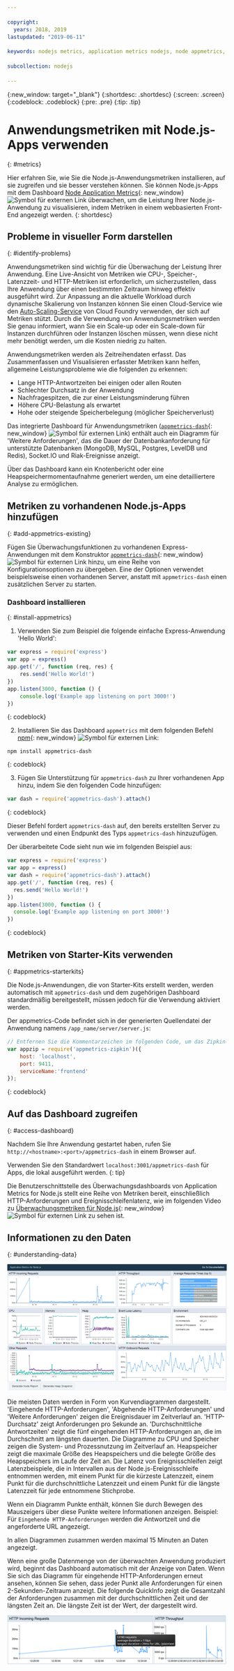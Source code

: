 ```yaml
---

copyright:
  years: 2018, 2019
lastupdated: "2019-06-11"

keywords: nodejs metrics, application metrics nodejs, node appmetrics, nodejs autoscaling, nodejs dash, appmetrics-dashs nodejs

subcollection: nodejs

---
```


{:new_window: target="_blank"}
{:shortdesc: .shortdesc}
{:screen: .screen}
{:codeblock: .codeblock}
{:pre: .pre}
{:tip: .tip}

# Anwendungsmetriken mit Node.js-Apps verwenden
{: #metrics}

Hier erfahren Sie, wie Sie die Node.js-Anwendungsmetriken installieren, auf sie zugreifen und sie besser verstehen können. Sie können Node.js-Apps mit dem Dashboard [Node Application Metrics](https://developer.ibm.com/open/projects/node-application-metrics/){: new_window} ![Symbol für externen Link](../icons/launch-glyph.svg "Symbol für externen Link") überwachen, um die Leistung Ihrer Node.js-Anwendung zu visualisieren, indem Metriken in einem webbasierten Front-End angezeigt werden.
{: shortdesc}

## Probleme in visueller Form darstellen
{: #identify-problems}

Anwendungsmetriken sind wichtig für die Überwachung der Leistung Ihrer Anwendung. Eine Live-Ansicht von Metriken wie CPU-, Speicher-, Latenzzeit- und HTTP-Metriken ist erforderlich, um sicherzustellen, dass Ihre Anwendung über einen bestimmten Zeitraum hinweg effektiv ausgeführt wird. Zur Anpassung an die aktuelle Workload durch dynamische Skalierung von Instanzen können Sie einen Cloud-Service wie den [Auto-Scaling-Service](/docs/services/Auto-Scaling?topic=Auto-Scaling) von Cloud Foundry verwenden, der sich auf Metriken stützt. Durch die Verwendung von Anwendungsmetriken werden Sie genau informiert, wann Sie ein Scale-up oder ein Scale-down für Instanzen durchführen oder Instanzen löschen müssen, wenn diese nicht mehr benötigt werden, um die Kosten niedrig zu halten.

Anwendungsmetriken werden als Zeitreihendaten erfasst. Das Zusammenfassen und Visualisieren erfasster Metriken kann helfen, allgemeine Leistungsprobleme wie die folgenden zu erkennen:

* Lange HTTP-Antwortzeiten bei einigen oder allen Routen
* Schlechter Durchsatz in der Anwendung
* Nachfragespitzen, die zur einer Leistungsminderung führen
* Höhere CPU-Belastung als erwartet
* Hohe oder steigende Speicherbelegung (möglicher Speicherverlust)

Das integrierte Dashboard für Anwendungsmetriken ([`appmetrics-dash`](https://github.com/RuntimeTools/appmetrics-dash){: new_window} ![Symbol für externen Link](../icons/launch-glyph.svg "Symbol für externen Link")) enthält auch ein Diagramm für 'Weitere Anforderungen', das die Dauer der Datenbankanforderung für unterstützte Datenbanken (MongoDB, MySQL, Postgres, LevelDB und Redis), Socket.IO und Riak-Ereignisse anzeigt.

Über das Dashboard kann ein Knotenbericht oder eine Heapspeichermomentaufnahme generiert werden, um eine detailliertere Analyse zu ermöglichen.

## Metriken zu vorhandenen Node.js-Apps hinzufügen
{: #add-appmetrics-existing}

Fügen Sie Überwachungsfunktionen zu vorhandenen Express-Anwendungen mit dem Konstruktor [`appmetrics-dash`](https://github.com/RuntimeTools/appmetrics-dash){: new_window} ![Symbol für externen Link](../icons/launch-glyph.svg "Symbol für externen Link") hinzu, um eine Reihe von Konfigurationsoptionen zu übergeben. Eine der Optionen verwendet beispielsweise einen vorhandenen Server, anstatt mit `appmetrics-dash` einen zusätzlichen Server zu starten.

### Dashboard installieren
{: #install-appmetrics}

1. Verwenden Sie zum Beispiel die folgende einfache Express-Anwendung 'Hello World':
  ```js
  var express = require('express')
  var app = express()
  app.get('/', function (req, res) {
      res.send('Hello World!')
  })
  app.listen(3000, function () {
      console.log('Example app listening on port 3000!')
  })
  ```
  {: codeblock}

2. Installieren Sie das Dashboard `appmetrics` mit dem folgenden Befehl [npm](https://nodejs.org/en/){: new_window} ![Symbol für externen Link](../icons/launch-glyph.svg "Symbol für externen Link"):
  ```
  npm install appmetrics-dash
  ```
  {: codeblock}

3. Fügen Sie Unterstützung für `appmetrics-dash` zu Ihrer vorhandenen App hinzu, indem Sie den folgenden Code hinzufügen:
  ```js
  var dash = require('appmetrics-dash').attach()
  ```
  {: codeblock}

  Dieser Befehl fordert `appmetrics-dash` auf, den bereits erstellten Server zu verwenden und einen Endpunkt des Typs `appmetrics-dash` hinzuzufügen.

  Der überarbeitete Code sieht nun wie im folgenden Beispiel aus:
  ```js
  var express = require('express')
  var app = express()
  var dash = require('appmetrics-dash').attach()
  app.get('/', function (req, res) {
    res.send('Hello World!')
  })
  app.listen(3000, function () {
    console.log('Example app listening on port 3000!')
  })
  ```
  {: codeblock}

## Metriken von Starter-Kits verwenden
{: #appmetrics-starterkits}

Die Node.js-Anwendungen, die von Starter-Kits erstellt werden, werden automatisch mit `appmetrics-dash` und dem zugehörigen Dashboard standardmäßig bereitgestellt, müssen jedoch für die Verwendung aktiviert werden.

Der appmetrics-Code befindet sich in der generierten Quellendatei der Anwendung namens `/app_name/server/server.js`:
```js
// Entfernen Sie die Kommentarzeichen im folgenden Code, um das Zipkin-Tracing zu aktivieren und passen Sie ihn entsprechend Ihrer Netzkonfiguration an:
var appzip = require('appmetrics-zipkin')({
    host: 'localhost',
    port: 9411,
    serviceName:'frontend'
});
```
{: codeblock}

## Auf das Dashboard zugreifen
{: #access-dashboard}

Nachdem Sie Ihre Anwendung gestartet haben, rufen Sie `http://<hostname>:<port>/appmetrics-dash` in einem Browser auf.

Verwenden Sie den Standardwert `localhost:3001/appmetrics-dash` für Apps, die lokal ausgeführt werden.
{: tip}

Die Benutzerschnittstelle des Überwachungsdashboards von Application Metrics for Node.js stellt eine Reihe von Metriken bereit, einschließlich HTTP-Anforderungen und Ereignisschleifenlatenz, wie im folgenden Video zu [Überwachungsmetriken für Node.js](https://www.youtube.com/watch?v=7hV8gKlMYLs&feature=youtu.be){: new_window} ![Symbol für externen Link](../icons/launch-glyph.svg "Symbol für externen Link") zu sehen ist.

## Informationen zu den Daten
{: #understanding-data}

![Appmetrics-Dashboard](images/appmetricsdash-1.png "Appmetrics-Dashboard.")

Die meisten Daten werden in Form von Kurvendiagrammen dargestellt. 'Eingehende HTTP-Anforderungen', 'Abgehende HTTP-Anforderungen' und 'Weitere Anforderungen' zeigen die Ereignisdauer im Zeitverlauf an. 'HTTP-Durchsatz' zeigt Anforderungen pro Sekunde an. 'Durchschnittliche Antwortzeiten' zeigt die fünf eingehenden HTTP-Anforderungen an, die im Durchschnitt am längsten dauerten. Die Diagramme zu CPU und Speicher zeigen die System- und Prozessnutzung im Zeitverlauf an. Heapspeicher zeigt die maximale Größe des Heapspeichers und die belegte Größe des Heapspeichers im Laufe der Zeit an. Die Latenz von Ereignisschleifen zeigt Latenzbeispiele, die in Intervallen aus der Node.js-Ereignisschleife entnommen werden, mit einem Punkt für die kürzeste Latenzzeit, einem Punkt für die durchschnittliche Latenzzeit und einem Punkt für die längste Latenzzeit für jede entnommene Stichprobe.

Wenn ein Diagramm Punkte enthält, können Sie durch Bewegen des Mauszeigers über diese Punkte weitere Informationen anzeigen. Beispiel: Für `Eingehende HTTP-Anforderungen` werden die Antwortzeit und die angeforderte URL angezeigt.

In allen Diagrammen zusammen werden maximal 15 Minuten an Daten angezeigt.

Wenn eine große Datenmenge von der überwachten Anwendung produziert wird, beginnt das Dashboard automatisch mit der Anzeige von Daten. Wenn Sie sich das Diagramm für eingehende HTTP-Anforderungen erneut ansehen, können Sie sehen, dass jeder Punkt alle Anforderungen für einen 2-Sekunden-Zeitraum anzeigt. Die folgende QuickInfo zeigt die Gesamtzahl der Anforderungen zusammen mit der durchschnittlichen Zeit und der längsten Zeit an. Die längste Zeit ist der Wert, der dargestellt wird.

![QuickInfo anzeigen](images/tooltip-1.png)




